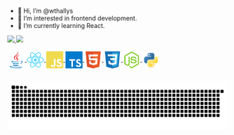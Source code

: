- 👋 Hi, I’m @wthallys
- 👀 I’m interested in frontend development.
- 🌱 I’m currently learning React.

<!---
wthallys/wthallys is a ✨ special ✨ repository because its `README.md` (this file) appears on your GitHub profile.
You can click the Preview link to take a look at your changes.
--->

<!---
<div align="center">
  <a href="https://github.com/wthallys">
  <img height="180em" src="https://github-readme-stats.vercel.app/api?username=wthallys&show_icons=true&theme=tokyonight&include_all_commits=true&count_private=true"/>
  <img height="180em" src="https://github-readme-stats.vercel.app/api/top-langs/?username=wthallys&layout=compact&langs_count=7&theme=tokyonight&hide=css,html"/>
</div>
--->


<div>
  <a href="https://github.com/wthallys">
  <img height="180em" src="https://github-readme-stats.vercel.app/api?username=wthallys&show_icons=true&theme=radical"/>
  <img height="180em" src="https://github-readme-stats.vercel.app/api/top-langs/?username=wthallys&layout=compact&theme=radical&langs_count=7&hide=html,css"/>
</div>

<div style="display: inline_block"><br>
  <img align="center" alt="Java" height="40" width="40" src="https://raw.githubusercontent.com/devicons/devicon/master/icons/java/java-original.svg">
  <img align="center" alt="NodeJS" height="40" width="40" src="https://raw.githubusercontent.com/devicons/devicon/master/icons/react/react-original.svg">
  <img align="center" alt="JavaScript" height="40" width="40" src="https://raw.githubusercontent.com/devicons/devicon/master/icons/javascript/javascript-plain.svg">
  <img align="center" alt="TypeScript" height="40" width="40" src="https://raw.githubusercontent.com/devicons/devicon/master/icons/typescript/typescript-plain.svg">
  <img align="center" alt="HTML" height="40" width="40" src="https://raw.githubusercontent.com/devicons/devicon/master/icons/html5/html5-original.svg">
  <img align="center" alt="CSS" height="40" width="40" src="https://raw.githubusercontent.com/devicons/devicon/master/icons/css3/css3-original.svg">
  <img align="center" alt="NodeJS" height="40" width="40" src="https://raw.githubusercontent.com/devicons/devicon/master/icons/nodejs/nodejs-plain.svg">
  <img align="center" alt="Python" height="40" width="40" src="https://raw.githubusercontent.com/devicons/devicon/master/icons/python/python-original.svg">
  
  ##

<!---
[![Wyddenberg's GitHub stats](https://github-readme-stats.vercel.app/api?username=wthallys&show_icons=true&theme=radical)](https://github.com/wthallys)
[![Top Langs](https://github-readme-stats.vercel.app/api/top-langs/?username=wthallys&layout=compact&theme=tokyonight)](https://github.com/wthallys/)
--->

![Snake animation](https://github.com/wthallys/wthallys/blob/output/github-contribution-grid-snake.svg)

<!---
readme stats repository: (https://github.com/anuraghazra/github-readme-stats)
--->
